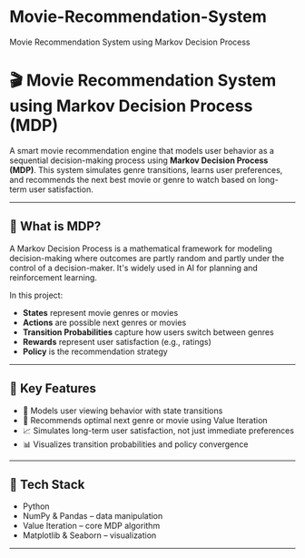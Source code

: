 # Movie-Recommendation-System
Movie Recommendation System using Markov Decision Process

# 🎬 Movie Recommendation System using Markov Decision Process (MDP)

A smart movie recommendation engine that models user behavior as a sequential decision-making process using **Markov Decision Process (MDP)**. This system simulates genre transitions, learns user preferences, and recommends the next best movie or genre to watch based on long-term user satisfaction.

---

## 🧠 What is MDP?

A Markov Decision Process is a mathematical framework for modeling decision-making where outcomes are partly random and partly under the control of a decision-maker. It's widely used in AI for planning and reinforcement learning.

In this project:
- **States** represent movie genres or movies
- **Actions** are possible next genres or movies
- **Transition Probabilities** capture how users switch between genres
- **Rewards** represent user satisfaction (e.g., ratings)
- **Policy** is the recommendation strategy

---

## 📌 Key Features

- 🔁 Models user viewing behavior with state transitions
- 🎯 Recommends optimal next genre or movie using Value Iteration
- 📈 Simulates long-term user satisfaction, not just immediate preferences
- 📊 Visualizes transition probabilities and policy convergence

---

## 🚀 Tech Stack

- Python
- NumPy & Pandas – data manipulation
- Value Iteration – core MDP algorithm
- Matplotlib & Seaborn – visualization

---


